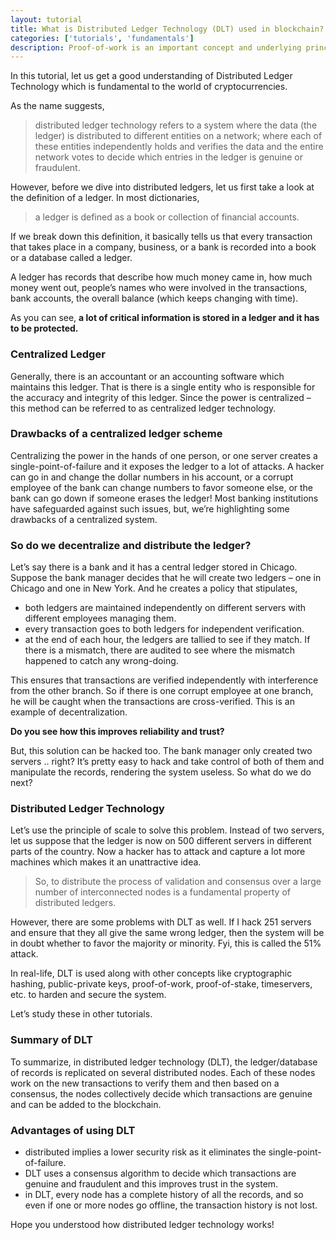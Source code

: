 ```yaml
---
layout: tutorial
title: What is Distributed Ledger Technology (DLT) used in blockchain?
categories: ['tutorials', 'fundamentals']
description: Proof-of-work is an important concept and underlying principle for blockchains and any cryptocurrency like bitcoin, ethereum, etc. 
---
```


In this tutorial, let us get a good understanding of Distributed Ledger Technology which is fundamental to the world of cryptocurrencies.

As the name suggests,
> distributed ledger technology refers to a system where the data (the ledger) is distributed to different entities on a network; where each of these entities independently holds and verifies the data and the entire network votes to decide which entries in the ledger is genuine or fraudulent.

However, before we dive into distributed ledgers, let us first take a look at the definition of a ledger. In most dictionaries,
> a ledger is defined as a book or collection of financial accounts.

If we break down this definition, it basically tells us that every transaction that takes place in a company, business, or a bank is recorded into a book or a database called a ledger.

A ledger has records that describe how much money came in, how much money went out, people’s names who were involved in the transactions, bank accounts, the overall balance (which keeps changing with time).

As you can see, **a lot of critical information is stored in a ledger and it has to be protected.**

### **Centralized Ledger**
Generally, there is an accountant or an accounting software which maintains this ledger. That is there is a single entity who is responsible for the accuracy and integrity of this ledger. Since the power is centralized – this method can be referred to as centralized ledger technology.

### **Drawbacks of a centralized ledger scheme**
Centralizing the power in the hands of one person, or one server creates a single-point-of-failure and it exposes the ledger to a lot of attacks. A hacker can go in and change the dollar numbers in his account, or a corrupt employee of the bank can change numbers to favor someone else, or the bank can go down if someone erases the ledger!  Most banking institutions have safeguarded against such issues, but, we’re highlighting some drawbacks of a centralized system.

### **So do we decentralize and distribute the ledger?**
Let’s say there is a bank and it has a central ledger stored in Chicago. Suppose the bank manager decides that he will create two ledgers – one in Chicago and one in New York. And he creates a policy that stipulates,
- both ledgers are maintained independently on different servers with different employees managing them.
- every transaction goes to both ledgers for independent verification.
- at the end of each hour, the ledgers are tallied to see if they match. If there is a mismatch, there are audited to see where the mismatch happened to catch any wrong-doing.

This ensures that transactions are verified independently with interference from the other branch. So if there is one corrupt employee at one branch, he will be caught when the transactions are cross-verified. This is an example of decentralization.

**Do you see how this improves reliability and trust?**

But, this solution can be hacked too. The bank manager only created two servers .. right? It’s pretty easy to hack and take control of both of them and manipulate the records, rendering the system useless. So what do we do next?

### **Distributed Ledger Technology**
Let’s use the principle of scale to solve this problem. Instead of two servers, let us suppose that the ledger is now on 500 different servers in different parts of the country. Now a hacker has to attack and capture a lot more machines which makes it an unattractive idea.

> So, to distribute the process of validation and consensus over a large number of interconnected nodes is a fundamental property of distributed ledgers.

However, there are some problems with DLT as well. If I hack 251 servers and ensure that they all give the same wrong ledger, then the system will be in doubt whether to favor the majority or minority. Fyi, this is called the 51% attack.

In real-life, DLT is used along with other concepts like cryptographic hashing, public-private keys, proof-of-work, proof-of-stake, timeservers, etc. to harden and secure the system.

Let’s study these in other tutorials.

### **Summary of DLT**
To summarize, in distributed ledger technology (DLT), the ledger/database of records is replicated on several distributed nodes. Each of these nodes work on the new transactions to verify them and then based on a consensus, the nodes collectively decide which transactions are genuine and can be added to the blockchain.

### **Advantages of using DLT**
- distributed implies a lower security risk as it eliminates the single-point-of-failure.
- DLT uses a consensus algorithm to decide which transactions are genuine and fraudulent and this improves trust in the system.
- in DLT, every node has a complete history of all the records, and so even if one or more nodes go offline, the transaction history is not lost.

Hope you understood how distributed ledger technology works!